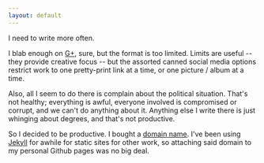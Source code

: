 ```yaml
---
layout: default
---
```

I need to write more often.

I blab enough on [G+](http://plus.google.com/+CarlPearson "Social media is dumb."),
sure, but the format is too limited.  Limits are useful -- they provide creative
focus -- but the assorted canned social media options restrict work to one
pretty-print link at a time, or one picture / album at a time.

Also, all I seem to do there is complain about the political situation.  That's
not healthy; everything is awful, everyone involved is compromised or corrupt,
and we can't do anything about it.  Anything else I write there is just whinging
about degrees, and that's not productive.

So I decided to be productive.  I bought a [domain name](http://www.godaddy.com "Not the domain I bought, but the DNS provider I bought it from.").
I've been using [Jekyll](http://jekyllrb.com/) for awhile for static sites for
other work, so attaching said domain to my personal Github pages was no big
deal.
